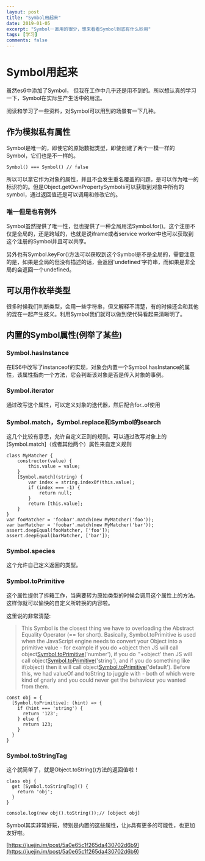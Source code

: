 ```yaml
---
layout: post
title: "Symbol用起来"
date: 2019-01-05
excerpt: "Symbol一直用的很少，想来看看Symbol到底有什么妙用"
tags: [学习]
comments: false
---
```


# Symbol用起来

虽然es6中添加了Symbol， 但我在工作中几乎还是用不到的。所以想认真的学习一下，Symbol在实际生产生活中的用法。

阅读和学习了一些资料，对Symbol可以用到的场景有一下几种。

## 作为模拟私有属性

Symbol是唯一的，即使它的原始数据类型，即使创建了两个一模一样的Symbol，它们也是不一样的。

    Symbol() === Symbol() // false

所以可以拿它作为对象的属性，并且不会发生重名覆盖的问题，是可以作为唯一的标识符的。但是Object.getOwnPropertySymbols可以获取到对象中所有的symbol，通过返回值还是可以调用和修改它的。

### 唯一但是也有例外

Symbol虽然提供了唯一性，但也提供了一种全局用法Symbol.for()。这个注册不仅是全局的，还是跨域的，也就是说iframe或者service worker中也可以获取到这个注册的Symbol并且可以共享。

另外也有Symbol.keyFor()方法可以获取到这个Symbol是不是全局的，需要注意的是，如果是全局的但没有描述的话，会返回'undefined'字符串，而如果是非全局的会返回一个undefined。

## 可以用作枚举类型

很多时候我们判断类型，会用一些字符串，但又解释不清楚，有的时候还会和其他的混在一起产生歧义。利用Symbol我们就可以做到使代码看起来清晰明了。

## 内置的Symbol属性(例举了某些)

### Symbol.hasInstance

在ES6中改写了instanceof的实现，对象会内置一个Symbol.hasInstance的属性，该属性指向一个方法，它会判断该对象是否是传入对象的事例。

### Symbol.iterator

通过改写这个属性，可以定义对象的迭代器，然后配合for..of使用

### Symbol.match，Symbol.replace和Symbol的search

这几个比较有意思，允许自定义正则的规则。可以通过改写对象上的[Symbol.match]（或者其他两个）属性来自定义规则

    class MyMatcher {
        constructor(value) {
            this.value = value;
        }
        [Symbol.match](string) {
            var index = string.indexOf(this.value);
            if (index === -1) {
                return null;
            }
            return [this.value];
        }
    }
    var fooMatcher = 'foobar'.match(new MyMatcher('foo'));
    var barMatcher = 'foobar'.match(new MyMatcher('bar'));
    assert.deepEqual(fooMatcher, ['foo']);
    assert.deepEqual(barMatcher, ['bar']);

### Symbol.species

这个允许自己定义返回的类型。

### Symbol.toPrimitive

这个属性提供了拆箱工作，当需要转为原始类型的时候会调用这个属性上的方法。这样你就可以愉快的自定义所转换的内容啦。

这里说的非常清楚:

> This Symbol is the closest thing we have to overloading the Abstract Equality Operator (== for short). Basically, Symbol.toPrimitive is used when the JavaScript engine needs to convert your Object into a primitive value - for example if you do +object then JS will call object[Symbol.toPrimitive](notion://www.notion.so/naroan3/'number')('number'), if you do ''+object' then JS will call object[Symbol.toPrimitive](notion://www.notion.so/naroan3/'string')('string'), and if you do something like if(object) then it will call object[Symbol.toPrimitive](notion://www.notion.so/naroan3/'default')('default'). Before this, we had valueOf and toString to juggle with - both of which were kind of gnarly and you could never get the behaviour you wanted from them.

    const obj = {
      [Symbol.toPrimitive]: (hint) => {
        if (hint === 'string') {
          return '123';
        } else {
          return 123;
        }
      }
    }

### Symbol.toStringTag

这个就简单了，就是Object.toString()方法的返回值啦！

    class obj {
      get [Symbol.toStringTag]() {
        return 'obj';
      }
    }
    
    console.log(new obj().toString());// [object obj]

Symbol其实非常好玩，特别是内置的这些属性，让js具有更多的可能性，也更加友好啦。

[https://juejin.im/post/5a0e65c1f265da430702d6b9](https://juejin.im/post/5a0e65c1f265da430702d6b9)